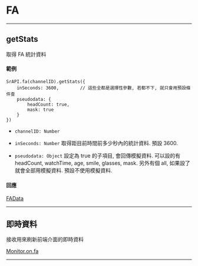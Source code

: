 # FA

---

## getStats

取得 FA 統計資料

#### 範例

```
SrAPI.fa(channelID).getStats({
    inSeconds: 3600,        // 這些全都是選擇性參數, 若都不下, 就只會用預設條件查   
    pseudodata: {
        headCount: true,
        mask: true
    }
})
```

- `channelID: Number`

- `inSeconds: Number` 取得距目前時間前多少秒內的統計資料. 預設 3600.

- `pseudodata: Object` 設定為 true 的子項目, 會回傳模擬資料. 可以設的有 headCount, watchTime, age, smile, glasses, mask. 另外有個 all, 如果設了就會全部用模擬資料. 預設不使用模擬資料.


#### 回應

[FAData](https://github.com/Org08/sdb-nexus/blob/master/docs/API/SrAPI/FAData.md)

---

## 即時資料

接收用來刷新前端介面的即時資料

[Monitor.on.fa](https://github.com/Org08/sdb-nexus/blob/master/docs/API/SrAPI/Monitor.md#fa)

---
